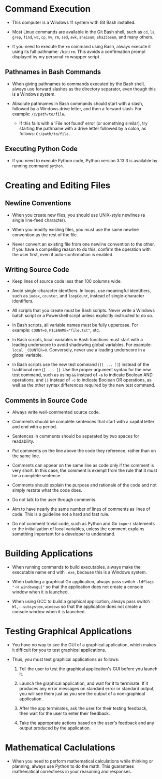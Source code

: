 # Command Execution

- This computer is a Windows 11 system with Git Bash installed.

- Most Linux commands are available in the Git Bash shell, such as `cd`, `ls`, `grep`, `find`, `wc`,
  `cp`, `mv`, `rm`, `sed`, `awk`, `sha1sum`, `sha256sum`, and many others.

- If you need to execute the `rm` command using Bash, always execute it using its full pathname:
  `/bin/rm`.  This avoids a confirmation prompt displayed by my personal `rm` wrapper script.


## Pathnames in Bash Commands

- When giving pathnames to commands executed by the Bash shell, always use forward slashes as the
  directory separator, even though this is a Windows system.

- Absolute pathnames in Bash commands should start with a slash, followed by a Windows drive letter,
  and then a forward slash. For example: `/c/path/to/file`.

  - If this fails with a 'File not found' error (or something similar), try starting the pathname
    with a drive letter followed by a colon, as follows: `C:/path/to/file`.


## Executing Python Code

- If you need to execute Python code, Python version 3.13.3 is available by running command
  `python`.


# Creating and Editing Files

## Newline Conventions

- When you create new files, you should use UNIX-style newlines (a single line-feed character).

- When you modify existing files, you must use the same newline convention as the rest of the file.

- Never convert an existing file from one newline convention to the other.  If you have a compelling
  reason to do this, confirm the operation with the user first, even if auto-confirmation is
  enabled.


## Writing Source Code

- Keep lines of source code less than 100 columns wide.

- Avoid single-character identfiers.  In loops, use meaningful identifiers, such as `index`,
  `counter`, and `loopCount`, instead of single-character identifiers.

- All scripts that you create must be Bash scripts.  Never write a Windows batch script or a
  Powershell script unless explicitly instructed to do so.

- In Bash scripts, all variable names must be fully uppercase.  For example: `COUNT=0`,
  `FILENAME="file.txt"`, etc.

- In Bash scripts, local variables in Bash functions must start with a leading underscore to avoid
  shadowing global variables.  For example: `local _COUNTER=0`.  Conversely, never use a leading
  underscore in a global variable.

- In Bash scripts use the new test command (`[[ ... ]]`) instead of the traditional one (`[ ... ]`).
  Use the proper argument syntax for the new test command, such as using `&&` instead of `-a` to
  indicate Boolean AND operations, and `||` instead of `-o` to indicate Boolean OR operations, as
  well as the other syntax differences required by the new test command.


## Comments in Source Code

- Always write well-commented source code.

- Comments should be complete sentences that start with a capital letter and end with a period.

- Sentences in comments should be separated by two spaces for readability.

- Put comments on the line above the code they reference, rather than on the same line.

- Comments can appear on the same line as code only if the comment is very short.  In this case, the
  comment is exempt from the rule that it must be a complete sentence.

- Comments should explain the purpose and rationale of the code and not simply restate what the code
  does.

- Do not talk to the user through comments.

- Aim to have nearly the same number of lines of comments as lines of code.  This is a guideline not
  a hard and fast rule.

- Do not comment trivial code, such as Python and Go `import` statements or the initialization of
  local variables, unless the comment explains something important for a developer to understand.


# Building Applications

- When running commands to build executables, always make the executable name end with `.exe`,
  because this is a Windows system.

- When building a graphical Go application, always pass switch `-ldflags "-H windowsgui"` so that
  the application does not create a console window when it is launched.

- When using GCC to build a graphical application, always pass switch `-Wl,--subsystem,windows` so
  that the application does not create a console window when it is launched.


# Testing Graphical Applications

- You have no way to see the GUI of a graphical application, which makes it difficult for you to
  test graphical applications.

- Thus, you must test graphical applications as follows:

  1. Tell the user to test the graphical application's GUI before you launch it.

  2. Launch the graphical application, and wait for it to terminate.  If it produces any error
     messages on standard error or standard output, you will see them just as you see the output of
     a non-graphical application.

  3. After the app terminates, ask the user for their testing feedback, then wait for the user to
     enter their feedback.

  4. Take the appropriate actions based on the user's feedback and any output produced by the
     application.


# Mathematical Caclulations

- When you need to perform mathematical calculations while thinking or planning, always use Python
  to do the math.  This guarantees mathematical correctness in your reasoning and responses.
